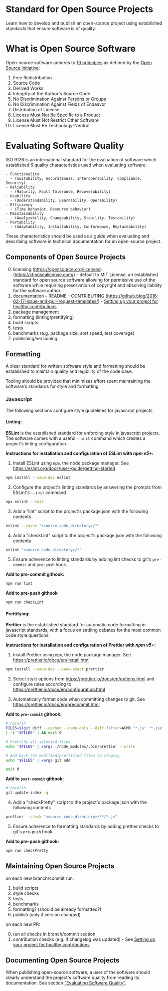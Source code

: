 # Standard for Open Source Projects

  Learn how to develop and publish an open-source project using established
  standards that ensure software is of quality.

# What is Open Source Software

  Open-source software adheres to [10 principles](https://opensource.org/osd-annotated)
  as defined by the [Open Source Initiative](https://opensource.org/):

  1. Free Redistribution
  2. Source Code
  3. Derived Works
  4. Integrity of the Author's Source Code
  5. No Discrimination Against Persons or Groups
  6. No Discrimination Against Fields of Endeavor
  7. Distribution of License
  8. License Must Not Be Specific to a Product
  9. License Must Not Restrict Other Software
  10. License Must Be Technology-Neutral

# Evaluating Software Quality

  ISO 9126 is an international standard for the evaluation of software which
  established 6 quality characteristics used when evaluating software:

    - Functionality
      - (Suitability, Accurateness, Interoperability, Compliance, Security)
    - Reliability
      - (Maturity, Fault Tolerance, Recoverability)
    - Usability
      - (Understandability, Learnability, Operability)
    - Efficiency
      - (Time behavior, Resource behavior)
    - Maintainability
      - (Analyzability, Changeability, Stability, Testability)
    - Portability
      - (Adaptability, Installability, Conformance, Replaceability)

  These characteristics should be used as a guide when evaluating and describing
  software in technical documentation for an open-source project.

## Components of Open Source Projects

  0. licensing (https://opensource.org/licenses) (https://choosealicense.com/)
    - default to MIT License, an established standard for open source software
      allowing for permissive use of the software while requiring preservation
      of copyright and absolving liability for the software author.
  1. documentation
    - README
    - CONTRIBUTING (https://github.blog/2016-02-17-issue-and-pull-request-templates/)
    - [Setting up your project for healthy contributions](https://help.github.com/en/github/building-a-strong-community/setting-up-your-project-for-healthy-contributions)
  2. package management
  3. formatting (linting/prettifying)
  4. build scripts
  5. tests
  6. benchmarks (e.g. package size, sort speed, test coverage)
  7. publishing/versioning

## Formatting

  A clear standard for written software style and formatting should be
  established to maintain quality and legibility of the code base.

  Tooling should be provided that minimizes effort spent maintaining the
  software's standards for style and formatting.

### Javascript

  The following sections configure style guidelines for javascript projects

#### Linting:

  **ESLint** is the established standard for enforcing style in javascript projects.
  The software comes with a useful `--init` command which creates a project's
  linting configuration.

  **Instructions for installation and configuration of ESLint with _npm v5+_:**

  1. Install ESLint using `npm`, the node package manager.
  See https://eslint.org/docs/user-guide/getting-started

  ```sh
  npm install --save-dev eslint
  ```

  2. Configure the project's linting standards by answering the prompts from
  ESLint's `--init` command

  ```sh
  npx eslint --init
  ```

  3. Add a "lint" script to the project's package.json with the following
  contents

  ```sh
  eslint --cache "<source_code_directory>/*"
  ```

  4. Add a "checkLint" script to the project's package.json with the
  following contents
  
  ```sh
  eslint "<source_code_directory>/*"
  ```

  5. Ensure adherence to linting standards by adding lint checks to git's
  `pre-commit` and `pre-push` hook.

  **Add to pre-commit githook:**

  ```sh
  npm run lint
  ```

  **Add to pre-push githook**

  ```sh
  npm run checkLint
  ```

#### Prettifying:

  **Prettier** is the established standard for automatic code formatting in
  javascript standards, with a focus on settling debates for the most common
  code style questions.

  **Instructions for installation and configuration of Prettier with _npm v5+_:**

  1. Install Prettier using `npm`, the node package manager.
  See https://prettier.io/docs/en/install.html

  ```sh
  npm install --save-dev --save-exact prettier
  ```

  2. Select style options from https://prettier.io/docs/en/options.html and
  configure rules according to https://prettier.io/docs/en/configuration.html

  3. Automatically format code when committing changes to git.
  See https://prettier.io/docs/en/precommit.html

  **Add to `pre-commit` githook:**

  ```sh
  #!/bin/sh
  FILES=$(git diff --cached --name-only --diff-filter=ACMR "*.js" "*.jsx" | sed 's| |\\ |g')
  [ -z "$FILES" ] && exit 0

  # Prettify all selected files
  echo "$FILES" | xargs ./node_modules/.bin/prettier --write

  # Add back the modified/prettified files to staging
  echo "$FILES" | xargs git add

  exit 0
  ```

  **Add to `post-commit` githook:**

  ```sh
  #!/bin/sh
  git update-index -g
  ```

  4. Add a "checkPretty" script to the project's package.json with the following
  contents

  ```sh
  prettier --check "<source_code_directory>/**/*.js"
  ```

  5. Ensure adherence to formatting standards by adding prettier checks to git's
  `pre-push` hook

  **Add to pre-push githook:**

  ```sh
  npm run checkPretty
  ```

## Maintaining Open Source Projects

  on each new branch/commit run:

  1. build scripts
  2. style checks
  3. tests
  4. benchmarks
  5. formatting? (should be already formatted?)
  6. publish (only if version changed)

  on each new PR:

  0. run all checks in branch/commit section
  1. contribution checks (e.g. if changelog was updated)
    - See [Setting up your project for healthy contributions](https://help.github.com/en/github/building-a-strong-community/setting-up-your-project-for-healthy-contributions)

## Documenting Open Source Projects

  When publishing open-source software, a user of the software should clearly
  understand the project's software quality from reading its documentation.
  See section ["Evaluating Software Quality"](#evaluating-software-quality).
